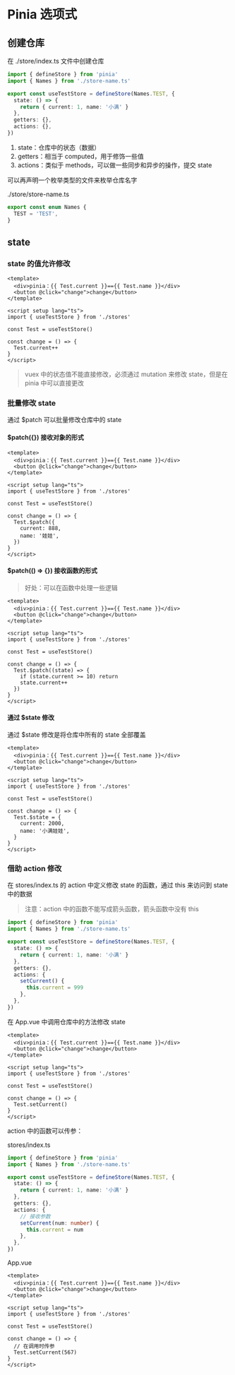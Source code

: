 # Pinia 选项式

## 创建仓库

在 ./store/index.ts 文件中创建仓库

```ts
import { defineStore } from 'pinia'
import { Names } from './store-name.ts'

export const useTestStore = defineStore(Names.TEST, {
  state: () => {
    return { current: 1, name: '小满' }
  },
  getters: {},
  actions: {},
})
```

1. state：仓库中的状态（数据）
2. getters：相当于 computed，用于修饰一些值
3. actions：类似于 methods，可以做一些同步和异步的操作，提交 state

可以再声明一个枚举类型的文件来枚举仓库名字

./store/store-name.ts

```ts
export const enum Names {
  TEST = 'TEST',
}
```

## state

### state 的值允许修改

```vue
<template>
  <div>pinia：{{ Test.current }}=={{ Test.name }}</div>
  <button @click="change">change</button>
</template>

<script setup lang="ts">
import { useTestStore } from './stores'

const Test = useTestStore()

const change = () => {
  Test.current++
}
</script>
```

> vuex 中的状态值不能直接修改，必须通过 mutation 来修改 state，但是在 pinia 中可以直接更改

### 批量修改 state

通过 $patch 可以批量修改仓库中的 state

#### $patch({}) 接收对象的形式

```vue
<template>
  <div>pinia：{{ Test.current }}=={{ Test.name }}</div>
  <button @click="change">change</button>
</template>

<script setup lang="ts">
import { useTestStore } from './stores'

const Test = useTestStore()

const change = () => {
  Test.$patch({
    current: 888,
    name: '娃娃',
  })
}
</script>
```

#### $patch(() => {}) 接收函数的形式

> 好处：可以在函数中处理一些逻辑

```vue
<template>
  <div>pinia：{{ Test.current }}=={{ Test.name }}</div>
  <button @click="change">change</button>
</template>

<script setup lang="ts">
import { useTestStore } from './stores'

const Test = useTestStore()

const change = () => {
  Test.$patch((state) => {
    if (state.current >= 10) return
    state.current++
  })
}
</script>
```

#### 通过 $state 修改

通过 $state 修改是将仓库中所有的 state 全部覆盖

```vue
<template>
  <div>pinia：{{ Test.current }}=={{ Test.name }}</div>
  <button @click="change">change</button>
</template>

<script setup lang="ts">
import { useTestStore } from './stores'

const Test = useTestStore()

const change = () => {
  Test.$state = {
    current: 2000,
    name: '小满娃娃',
  }
}
</script>
```

### 借助 action 修改

在 stores/index.ts 的 action 中定义修改 state 的函数，通过 this 来访问到 state 中的数据

> 注意：action 中的函数不能写成箭头函数，箭头函数中没有 this

```ts
import { defineStore } from 'pinia'
import { Names } from './store-name.ts'

export const useTestStore = defineStore(Names.TEST, {
  state: () => {
    return { current: 1, name: '小满' }
  },
  getters: {},
  actions: {
    setCurrent() {
      this.current = 999
    },
  },
})
```

在 App.vue 中调用仓库中的方法修改 state

```vue
<template>
  <div>pinia：{{ Test.current }}=={{ Test.name }}</div>
  <button @click="change">change</button>
</template>

<script setup lang="ts">
import { useTestStore } from './stores'

const Test = useTestStore()

const change = () => {
  Test.setCurrent()
}
</script>
```

action 中的函数可以传参：

stores/index.ts

```ts
import { defineStore } from 'pinia'
import { Names } from './store-name.ts'

export const useTestStore = defineStore(Names.TEST, {
  state: () => {
    return { current: 1, name: '小满' }
  },
  getters: {},
  actions: {
    // 接收参数
    setCurrent(num: number) {
      this.current = num
    },
  },
})
```

App.vue

```vue
<template>
  <div>pinia：{{ Test.current }}=={{ Test.name }}</div>
  <button @click="change">change</button>
</template>

<script setup lang="ts">
import { useTestStore } from './stores'

const Test = useTestStore()

const change = () => {
  // 在调用时传参
  Test.setCurrent(567)
}
</script>
```
